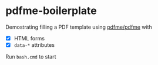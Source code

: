 pdfme-boilerplate
=================
Demostrating filling a PDF template using [pdfme/pdfme](https://github.com/pdfme/pdfme) with
- [x] HTML forms
- [x] `data-*` attributes

Run `bash.cmd` to start
